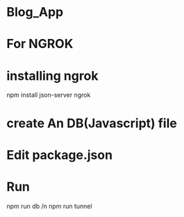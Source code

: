 # Blog_App

# For NGROK 
# installing ngrok
npm install json-server ngrok
# create An DB(Javascript) file
# Edit package.json

# Run
  npm run db /n
  npm run tunnel
